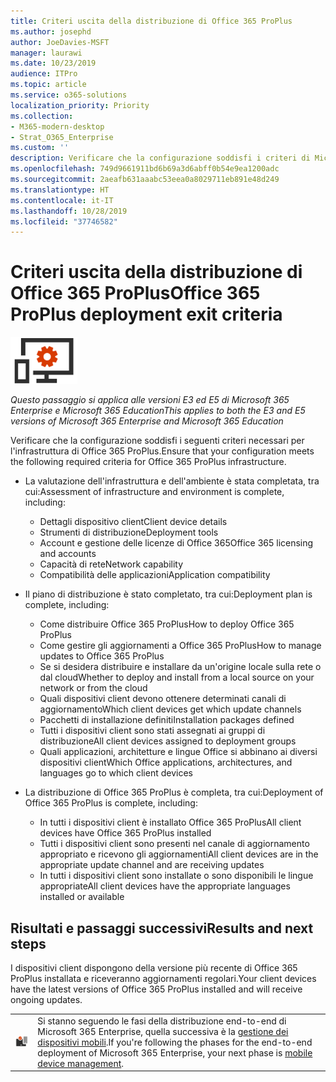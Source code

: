 ```yaml
---
title: Criteri uscita della distribuzione di Office 365 ProPlus
ms.author: josephd
author: JoeDavies-MSFT
manager: laurawi
ms.date: 10/23/2019
audience: ITPro
ms.topic: article
ms.service: o365-solutions
localization_priority: Priority
ms.collection:
- M365-modern-desktop
- Strat_O365_Enterprise
ms.custom: ''
description: Verificare che la configurazione soddisfi i criteri di Microsoft 365 Enterprise per l'infrastruttura di Office 365 ProPlus.
ms.openlocfilehash: 749d9661911bd6b69a3d6abff0b54e9ea1200adc
ms.sourcegitcommit: 2aeafb631aaabc53eea0a8029711eb891e48d249
ms.translationtype: HT
ms.contentlocale: it-IT
ms.lasthandoff: 10/28/2019
ms.locfileid: "37746582"
---
```

# <a name="office-365-proplus-deployment-exit-criteria"></a><span data-ttu-id="5679d-103">Criteri uscita della distribuzione di Office 365 ProPlus</span><span class="sxs-lookup"><span data-stu-id="5679d-103">Office 365 ProPlus deployment exit criteria</span></span>

![Fase 4: Office 365 ProPlus](./media/deploy-foundation-infrastructure/O365proplus_icon-small.png)

<span data-ttu-id="5679d-105">*Questo passaggio si applica alle versioni E3 ed E5 di Microsoft 365 Enterprise e Microsoft 365 Education*</span><span class="sxs-lookup"><span data-stu-id="5679d-105">*This applies to both the E3 and E5 versions of Microsoft 365 Enterprise and Microsoft 365 Education*</span></span>

<span data-ttu-id="5679d-106">Verificare che la configurazione soddisfi i seguenti criteri necessari per l'infrastruttura di Office 365 ProPlus.</span><span class="sxs-lookup"><span data-stu-id="5679d-106">Ensure that your configuration meets the following required criteria for Office 365 ProPlus infrastructure.</span></span>

- <span data-ttu-id="5679d-107">La valutazione dell'infrastruttura e dell'ambiente è stata completata, tra cui:</span><span class="sxs-lookup"><span data-stu-id="5679d-107">Assessment of infrastructure and environment is complete, including:</span></span>

    - <span data-ttu-id="5679d-108">Dettagli dispositivo client</span><span class="sxs-lookup"><span data-stu-id="5679d-108">Client device details</span></span>
    - <span data-ttu-id="5679d-109">Strumenti di distribuzione</span><span class="sxs-lookup"><span data-stu-id="5679d-109">Deployment tools</span></span>
    - <span data-ttu-id="5679d-110">Account e gestione delle licenze di Office 365</span><span class="sxs-lookup"><span data-stu-id="5679d-110">Office 365 licensing and accounts</span></span>
    - <span data-ttu-id="5679d-111">Capacità di rete</span><span class="sxs-lookup"><span data-stu-id="5679d-111">Network capability</span></span>
    - <span data-ttu-id="5679d-112">Compatibilità delle applicazioni</span><span class="sxs-lookup"><span data-stu-id="5679d-112">Application compatibility</span></span>

- <span data-ttu-id="5679d-113">Il piano di distribuzione è stato completato, tra cui:</span><span class="sxs-lookup"><span data-stu-id="5679d-113">Deployment plan is complete, including:</span></span>

    - <span data-ttu-id="5679d-114">Come distribuire Office 365 ProPlus</span><span class="sxs-lookup"><span data-stu-id="5679d-114">How to deploy Office 365 ProPlus</span></span>
    - <span data-ttu-id="5679d-115">Come gestire gli aggiornamenti a Office 365 ProPlus</span><span class="sxs-lookup"><span data-stu-id="5679d-115">How to manage updates to Office 365 ProPlus</span></span>
    - <span data-ttu-id="5679d-116">Se si desidera distribuire e installare da un'origine locale sulla rete o dal cloud</span><span class="sxs-lookup"><span data-stu-id="5679d-116">Whether to deploy and install from a local source on your network or from the cloud</span></span>
    - <span data-ttu-id="5679d-117">Quali dispositivi client devono ottenere determinati canali di aggiornamento</span><span class="sxs-lookup"><span data-stu-id="5679d-117">Which client devices get which update channels</span></span>
    - <span data-ttu-id="5679d-118">Pacchetti di installazione definiti</span><span class="sxs-lookup"><span data-stu-id="5679d-118">Installation packages defined</span></span>
    - <span data-ttu-id="5679d-119">Tutti i dispositivi client sono stati assegnati ai gruppi di distribuzione</span><span class="sxs-lookup"><span data-stu-id="5679d-119">All client devices assigned to deployment groups</span></span>
    - <span data-ttu-id="5679d-120">Quali applicazioni, architetture e lingue Office si abbinano ai diversi dispositivi client</span><span class="sxs-lookup"><span data-stu-id="5679d-120">Which Office applications, architectures, and languages go to which client devices</span></span>

- <span data-ttu-id="5679d-121">La distribuzione di Office 365 ProPlus è completa, tra cui:</span><span class="sxs-lookup"><span data-stu-id="5679d-121">Deployment of Office 365 ProPlus is complete, including:</span></span>

    - <span data-ttu-id="5679d-122">In tutti i dispositivi client è installato Office 365 ProPlus</span><span class="sxs-lookup"><span data-stu-id="5679d-122">All client devices have Office 365 ProPlus installed</span></span>
    - <span data-ttu-id="5679d-123">Tutti i dispositivi client sono presenti nel canale di aggiornamento appropriato e ricevono gli aggiornamenti</span><span class="sxs-lookup"><span data-stu-id="5679d-123">All client devices are in the appropriate update channel and are receiving updates</span></span>
    - <span data-ttu-id="5679d-124">In tutti i dispositivi client sono installate o sono disponibili le lingue appropriate</span><span class="sxs-lookup"><span data-stu-id="5679d-124">All client devices have the appropriate languages installed or available</span></span>



## <a name="results-and-next-steps"></a><span data-ttu-id="5679d-125">Risultati e passaggi successivi</span><span class="sxs-lookup"><span data-stu-id="5679d-125">Results and next steps</span></span>

<span data-ttu-id="5679d-126">I dispositivi client dispongono della versione più recente di Office 365 ProPlus installata e riceveranno aggiornamenti regolari.</span><span class="sxs-lookup"><span data-stu-id="5679d-126">Your client devices have the latest versions of Office 365 ProPlus installed and will receive ongoing updates.</span></span>

|||
|:-------|:-----|
|![Fase 5: gestione dei dispositivi mobili](./media/deploy-foundation-infrastructure/mobiledevicemgmt_icon-small.png)| <span data-ttu-id="5679d-128">Si stanno seguendo le fasi della distribuzione end-to-end di Microsoft 365 Enterprise, quella successiva è la [gestione dei dispositivi mobili](mobility-infrastructure.md).</span><span class="sxs-lookup"><span data-stu-id="5679d-128">If you're following the phases for the end-to-end deployment of Microsoft 365 Enterprise, your next phase is [mobile device management](mobility-infrastructure.md).</span></span> |
